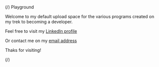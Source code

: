 (/) Playground

Welcome to my default upload space for the various programs created on my trek to becoming a developer.

Feel free to visit my [LinkedIn profile](www.linkedin.com/in/wawrzyn-skibinski)

Or contact me on my [email address](mailto:waws1991@gmail.com?subject=[GitHub]%20Source%20Han%20Sans)

Thaks for visiting!

(/)

